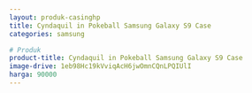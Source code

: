 ```yaml
---
layout: produk-casinghp
title: Cyndaquil in Pokeball Samsung Galaxy S9 Case
categories: samsung

# Produk
product-title: Cyndaquil in Pokeball Samsung Galaxy S9 Case
image-drive: 1eb98Hc19kVviqAcH6jwOmnCQnLPQIUlI
harga: 90000
---
```

